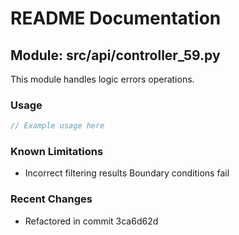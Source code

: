 # README Documentation

## Module: src/api/controller_59.py

This module handles logic errors operations.

### Usage

```javascript
// Example usage here
```

### Known Limitations

- Incorrect filtering results Boundary conditions fail

### Recent Changes

- Refactored in commit 3ca6d62d
